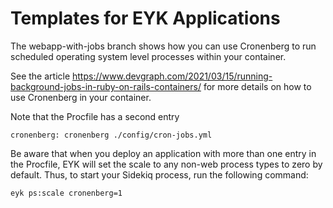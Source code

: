 # Templates for EYK Applications

The webapp-with-jobs branch shows how you can use Cronenberg
to run scheduled operating system level processes within
your container.

See the article https://www.devgraph.com/2021/03/15/running-background-jobs-in-ruby-on-rails-containers/
for more details on how to use Cronenberg in your container.

Note that the Procfile has a second entry
```
cronenberg: cronenberg ./config/cron-jobs.yml
```
Be aware that when you deploy an application with more than
one entry in the Procfile, EYK will set the scale to any
non-web process types to zero by default. Thus, to start
your Sidekiq process, run the following command:
```
eyk ps:scale cronenberg=1
```

